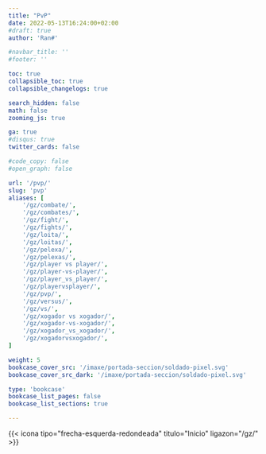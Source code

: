 ```yaml
---
title: "PvP"
date: 2022-05-13T16:24:00+02:00
#draft: true
author: 'Ran#'

#navbar_title: ''
#footer: ''

toc: true
collapsible_toc: true
collapsible_changelogs: true

search_hidden: false
math: false
zooming_js: true

ga: true
#disqus: true
twitter_cards: false

#code_copy: false
#open_graph: false

url: '/pvp/'
slug: 'pvp'
aliases: [
    '/gz/combate/',
    '/gz/combates/',
    '/gz/fight/',
    '/gz/fights/',
    '/gz/loita/',
    '/gz/loitas/',
    '/gz/pelexa/',
    '/gz/pelexas/',
    '/gz/player vs player/',
    '/gz/player-vs-player/',
    '/gz/player_vs_player/',
    '/gz/playervsplayer/',
    '/gz/pvp/',
    '/gz/versus/',
    '/gz/vs/',
    '/gz/xogador vs xogador/',
    '/gz/xogador-vs-xogador/',
    '/gz/xogador_vs_xogador/',
    '/gz/xogadorvsxogador/',
]

weight: 5
bookcase_cover_src: '/imaxe/portada-seccion/soldado-pixel.svg'
bookcase_cover_src_dark: '/imaxe/portada-seccion/soldado-pixel.svg'

type: 'bookcase'
bookcase_list_pages: false
bookcase_list_sections: true

---
```


{{< icona tipo="frecha-esquerda-redondeada" titulo="Inicio" ligazon="/gz/" >}}
